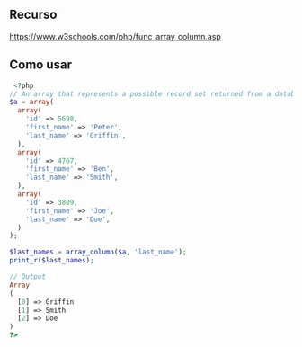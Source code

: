 ## Recurso

https://www.w3schools.com/php/func_array_column.asp

## Como usar

```php
 <?php
// An array that represents a possible record set returned from a database
$a = array(
  array(
    'id' => 5698,
    'first_name' => 'Peter',
    'last_name' => 'Griffin',
  ),
  array(
    'id' => 4767,
    'first_name' => 'Ben',
    'last_name' => 'Smith',
  ),
  array(
    'id' => 3809,
    'first_name' => 'Joe',
    'last_name' => 'Doe',
  )
);

$last_names = array_column($a, 'last_name');
print_r($last_names);

// Output
Array
(
  [0] => Griffin
  [1] => Smith
  [2] => Doe
) 
?> 
```